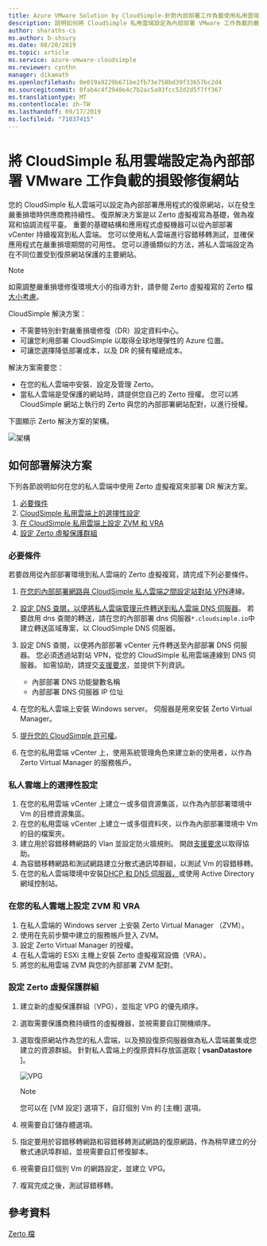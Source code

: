 ```yaml
---
title: Azure VMware Solution by CloudSimple-針對內部部署工作負載使用私用雲端作為災難網站
description: 說明如何將 CloudSimple 私用雲端設定為內部部署 VMware 工作負載的嚴重損壞修復網站
author: sharaths-cs
ms.author: b-shsury
ms.date: 08/20/2019
ms.topic: article
ms.service: azure-vmware-cloudsimple
ms.reviewer: cynthn
manager: dikamath
ms.openlocfilehash: 0e019a9229b671be2fb73e758bd39f33657bc2d4
ms.sourcegitcommit: 0fab4c4f2940e4c7b2ac5a93fcc52d2d5f7ff367
ms.translationtype: MT
ms.contentlocale: zh-TW
ms.lasthandoff: 09/17/2019
ms.locfileid: "71037415"
---
```

# <a name="set-up-cloudsimple-private-cloud-as-a-disaster-recovery-site-for-on-premises-vmware-workloads"></a>將 CloudSimple 私用雲端設定為內部部署 VMware 工作負載的損毀修復網站

您的 CloudSimple 私人雲端可以設定為內部部署應用程式的復原網站，以在發生嚴重損壞時供應商務持續性。 復原解決方案是以 Zerto 虛擬複寫為基礎，做為複寫和協調流程平臺。 重要的基礎結構和應用程式虛擬機器可以從內部部署 vCenter 持續複寫到私人雲端。 您可以使用私人雲端進行容錯移轉測試，並確保應用程式在嚴重損壞期間的可用性。 您可以遵循類似的方法，將私人雲端設定為在不同位置受到復原網站保護的主要網站。

> [!NOTE]
> 如需調整嚴重損壞修復環境大小的指導方針，請參閱 Zerto 虛擬複寫的 Zerto 檔[大小考慮](https://s3.amazonaws.com/zertodownload_docs/5.5U3/Zerto%20Virtual%20Replication%20Sizing.pdf)。

CloudSimple 解決方案：

* 不需要特別針對嚴重損壞修復（DR）設定資料中心。
* 可讓您利用部署 CloudSimple 以取得全球地理彈性的 Azure 位置。
* 可讓您選擇降低部署成本，以及 DR 的擁有權總成本。

解決方案需要您：

* 在您的私人雲端中安裝、設定及管理 Zerto。
* 當私人雲端是受保護的網站時，請提供您自己的 Zerto 授權。 您可以將 CloudSimple 網站上執行的 Zerto 與您的內部部署網站配對，以進行授權。

下圖顯示 Zerto 解決方案的架構。

![架構](media/cloudsimple-zerto-architecture.png)

## <a name="how-to-deploy-the-solution"></a>如何部署解決方案

下列各節說明如何在您的私人雲端中使用 Zerto 虛擬複寫來部署 DR 解決方案。

1. [必要條件](#prerequisites)
2. [CloudSimple 私用雲端上的選擇性設定](#optional-configuration-on-your-private-cloud)
3. [在 CloudSimple 私用雲端上設定 ZVM 和 VRA](#set-up-zvm-and-vra-on-your-private-cloud)
4. [設定 Zerto 虛擬保護群組](#set-up-zerto-virtual-protection-group)

### <a name="prerequisites"></a>必要條件

若要啟用從內部部署環境到私人雲端的 Zerto 虛擬複寫，請完成下列必要條件。

1. [在您的內部部署網路與 CloudSimple 私人雲端之間設定站對站 VPN](set-up-vpn.md)連線。
2. [設定 DNS 查閱，以便將私人雲端管理元件轉送到私人雲端 DNS 伺服器](on-premises-dns-setup.md)。  若要啟用 dns 查閱的轉送，請在您的內部部署 dns 伺服器`*.cloudsimple.io`中建立轉送區域專案，以 CloudSimple DNS 伺服器。
3. 設定 DNS 查閱，以便將內部部署 vCenter 元件轉送至內部部署 DNS 伺服器。  您必須透過站對站 VPN，從您的 CloudSimple 私用雲端連線到 DNS 伺服器。 如需協助，請提交[支援要求](https://portal.azure.com/#blade/Microsoft_Azure_Support/HelpAndSupportBlade/newsupportrequest)，並提供下列資訊。  

    * 內部部署 DNS 功能變數名稱
    * 內部部署 DNS 伺服器 IP 位址

4. 在您的私人雲端上安裝 Windows server。 伺服器是用來安裝 Zerto Virtual Manager。
5. [提升您的 CloudSimple 許可權](escalate-private-cloud-privileges.md)。
6. 在您的私用雲端 vCenter 上，使用系統管理角色來建立新的使用者，以作為 Zerto Virtual Manager 的服務帳戶。

### <a name="optional-configuration-on-your-private-cloud"></a>私人雲端上的選擇性設定

1. 在您的私用雲端 vCenter 上建立一或多個資源集區，以作為內部部署環境中 Vm 的目標資源集區。
2. 在您的私用雲端 vCenter 上建立一或多個資料夾，以作為內部部署環境中 Vm 的目的檔案夾。
3. 建立用於容錯移轉網路的 Vlan 並設定防火牆規則。 開啟[支援要求](https://portal.azure.com/#blade/Microsoft_Azure_Support/HelpAndSupportBlade/newsupportrequest)以取得協助。
4. 為容錯移轉網路和測試網路建立分散式通訊埠群組，以測試 Vm 的容錯移轉。
5. 在您的私人雲端環境中安裝[DHCP 和 DNS 伺服器，](dns-dhcp-setup.md)或使用 Active Directory 網域控制站。

### <a name="set-up-zvm-and-vra-on-your-private-cloud"></a>在您的私人雲端上設定 ZVM 和 VRA

1. 在私人雲端的 Windows server 上安裝 Zerto Virtual Manager （ZVM）。
2. 使用在先前步驟中建立的服務帳戶登入 ZVM。
3. 設定 Zerto Virtual Manager 的授權。
4. 在私人雲端的 ESXi 主機上安裝 Zerto 虛擬複寫設備（VRA）。
5. 將您的私用雲端 ZVM 與您的內部部署 ZVM 配對。

### <a name="set-up-zerto-virtual-protection-group"></a>設定 Zerto 虛擬保護群組

1. 建立新的虛擬保護群組（VPG），並指定 VPG 的優先順序。
2. 選取需要保護商務持續性的虛擬機器，並視需要自訂開機順序。
3. 選取復原網站作為您的私人雲端，以及預設復原伺服器做為私人雲端叢集或您建立的資源群組。 針對私人雲端上的復原資料存放區選取 [ **vsanDatastore** ]。

    ![VPG](media/cloudsimple-zerto-vpg.png)

    > [!NOTE]
    > 您可以在 [VM 設定] 選項下，自訂個別 Vm 的 [主機] 選項。

4. 視需要自訂儲存體選項。
5. 指定要用於容錯移轉網路和容錯移轉測試網路的復原網路，作為稍早建立的分散式通訊埠群組，並視需要自訂修復腳本。
6. 視需要自訂個別 Vm 的網路設定，並建立 VPG。
7. 複寫完成之後，測試容錯移轉。

## <a name="reference"></a>參考資料

[Zerto 檔](https://www.zerto.com/myzerto/technical-documentation/)
